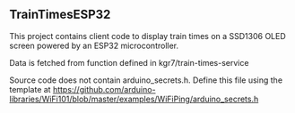 ## TrainTimesESP32

This project contains client code to display train times on a SSD1306 OLED screen powered by an ESP32 microcontroller.

Data is fetched from function defined in kgr7/train-times-service

Source code does not contain arduino_secrets.h. Define this file using the template at https://github.com/arduino-libraries/WiFi101/blob/master/examples/WiFiPing/arduino_secrets.h
